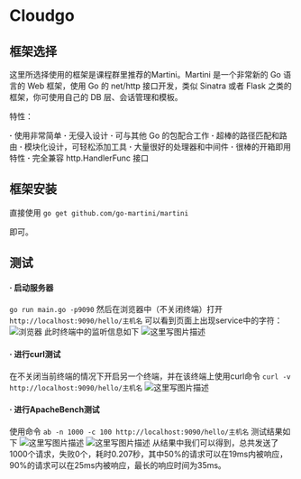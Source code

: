 # Cloudgo


## 框架选择
这里所选择使用的框架是课程群里推荐的Martini。Martini 是一个非常新的 Go 语言的 Web 框架，使用 Go 的 net/http 接口开发，类似 Sinatra 或者 Flask 之类的框架，你可使用自己的 DB 层、会话管理和模板。

特性：

**·**   使用非常简单
**·**   无侵入设计
**·**   可与其他 Go 的包配合工作
**·**   超棒的路径匹配和路由
**·**   模块化设计，可轻松添加工具
**·**   大量很好的处理器和中间件
**·**   很棒的开箱即用特性
**·**   完全兼容 http.HandlerFunc 接口
## 框架安装
直接使用
`go get github.com/go-martini/martini`

即可。
## 测试
#### **·**   启动服务器
`go run main.go -p9090`
然后在浏览器中（不关闭终端）打开
`http://localhost:9090/hello/主机名`
可以看到页面上出现service中的字符：
![浏览器](http://img.blog.csdn.net/20171114223654673?watermark/2/text/aHR0cDovL2Jsb2cuY3Nkbi5uZXQvbGVwcmVjaGF1bl8=/font/5a6L5L2T/fontsize/400/fill/I0JBQkFCMA==/dissolve/70/gravity/SouthEast)
此时终端中的监听信息如下
![这里写图片描述](http://img.blog.csdn.net/20171114223722445?watermark/2/text/aHR0cDovL2Jsb2cuY3Nkbi5uZXQvbGVwcmVjaGF1bl8=/font/5a6L5L2T/fontsize/400/fill/I0JBQkFCMA==/dissolve/70/gravity/SouthEast)
#### **·**   进行curl测试
在不关闭当前终端的情况下开启另一个终端，并在该终端上使用curl命令
`curl -v http://localhost:9090/hello/主机名`
![这里写图片描述](http://img.blog.csdn.net/20171114223949301?watermark/2/text/aHR0cDovL2Jsb2cuY3Nkbi5uZXQvbGVwcmVjaGF1bl8=/font/5a6L5L2T/fontsize/400/fill/I0JBQkFCMA==/dissolve/70/gravity/SouthEast)
#### **·**   进行ApacheBench测试
使用命令
`ab -n 1000 -c 100 http://localhost:9090/hello/主机名`
测试结果如下
![这里写图片描述](http://img.blog.csdn.net/20171114224242549?watermark/2/text/aHR0cDovL2Jsb2cuY3Nkbi5uZXQvbGVwcmVjaGF1bl8=/font/5a6L5L2T/fontsize/400/fill/I0JBQkFCMA==/dissolve/70/gravity/SouthEast)
![这里写图片描述](http://img.blog.csdn.net/20171114224253357?watermark/2/text/aHR0cDovL2Jsb2cuY3Nkbi5uZXQvbGVwcmVjaGF1bl8=/font/5a6L5L2T/fontsize/400/fill/I0JBQkFCMA==/dissolve/70/gravity/SouthEast)
从结果中我们可以得到，总共发送了1000个请求，失败0个，耗时0.207秒，其中50%的请求可以在19ms内被响应，90%的请求可以在25ms内被响应，最长的响应时间为35ms。